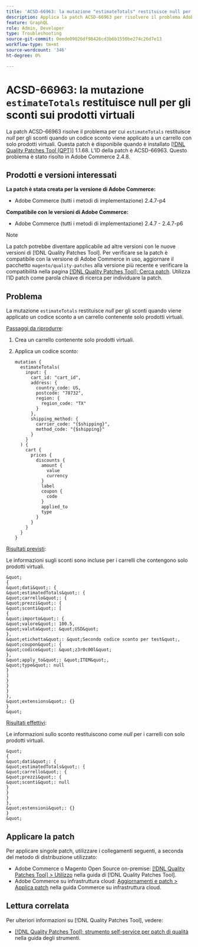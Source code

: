 ```yaml
---
title: 'ACSD-66963: la mutazione "estimateTotals" restituisce null per gli sconti sui prodotti virtuali'
description: Applica la patch ACSD-66963 per risolvere il problema Adobe Commerce per cui "estimateTotals" restituisce *null* per gli sconti quando un codice sconto viene applicato a un carrello con solo prodotti virtuali.
feature: GraphQL
role: Admin, Developer
type: Troubleshooting
source-git-commit: 0eede09026df98426cd3b6b1550be274c26d7e13
workflow-type: tm+mt
source-wordcount: '346'
ht-degree: 0%

---
```



# ACSD-66963: la mutazione `estimateTotals` restituisce null per gli sconti sui prodotti virtuali

La patch ACSD-66963 risolve il problema per cui `estimateTotals` restituisce *null* per gli sconti quando un codice sconto viene applicato a un carrello con solo prodotti virtuali. Questa patch è disponibile quando è installato [[!DNL Quality Patches Tool (QPT)]](/help/tools/quality-patches-tool/quality-patches-tool-to-self-serve-quality-patches.md) 1.1.68. L’ID della patch è ACSD-66963. Questo problema è stato risolto in Adobe Commerce 2.4.8.

## Prodotti e versioni interessati

**La patch è stata creata per la versione di Adobe Commerce:**

* Adobe Commerce (tutti i metodi di implementazione) 2.4.7-p4

**Compatibile con le versioni di Adobe Commerce:**

* Adobe Commerce (tutti i metodi di implementazione) 2.4.7 - 2.4.7-p6

>[!NOTE]
>
>La patch potrebbe diventare applicabile ad altre versioni con le nuove versioni di [!DNL Quality Patches Tool]. Per verificare se la patch è compatibile con la versione di Adobe Commerce in uso, aggiornare il pacchetto `magento/quality-patches` alla versione più recente e verificare la compatibilità nella pagina [[!DNL Quality Patches Tool]: Cerca patch](https://experienceleague.adobe.com/tools/commerce-quality-patches/index.html). Utilizza l’ID patch come parola chiave di ricerca per individuare la patch.

## Problema

La mutazione `estimateTotals` restituisce *null* per gli sconti quando viene applicato un codice sconto a un carrello contenente solo prodotti virtuali.

<u>Passaggi da riprodurre</u>:

1. Crea un carrello contenente solo prodotti virtuali.
1. Applica un codice sconto:

   ```
   mutation {
     estimateTotals(
       input: {
         cart_id: "cart_id",
         address: {
           country_code: US,
           postcode: "78732",
           region: {
             region_code: "TX"
           }
         },
         shipping_method: {
           carrier_code: "{$shipping}",
           method_code: "{$shipping}"
         }
       }
     ) {
       cart {
         prices {
           discounts {
             amount {
               value
               currency
             }
             label
             coupon {
               code
             }
             applied_to
             type
           }
         }
       }
     }
   }
   ```

<u>Risultati previsti</u>:

Le informazioni sugli sconti sono incluse per i carrelli che contengono solo prodotti virtuali.

    &quot;
    {
    &quot;dati&quot;: {
    &quot;estimatedTotals&quot;: {
    &quot;carrello&quot;: {
    &quot;prezzi&quot;: {
    &quot;sconti&quot;: [
    {
    &quot;importo&quot;: {
    &quot;valore&quot;: 100.5,
    &quot;valuta&quot;: &quot;USD&quot;
    },
    &quot;etichetta&quot;: &quot;Secondo codice sconto per test&quot;,
    &quot;coupon&quot;: {
    &quot;codice&quot;: &quot;z3r0c00l&quot;
    },
    &quot;apply_to&quot;: &quot;ITEM&quot;,
    &quot;type&quot;: null
    }
    ]
    }
    }
    }
    },
    &quot;extensions&quot;: {}
    }
    &quot;

<u>Risultati effettivi</u>:

Le informazioni sullo sconto restituiscono come *null* per i carrelli con solo prodotti virtuali.

    &quot;
    {
    &quot;dati&quot;: {
    &quot;estimatedTotals&quot;: {
    &quot;carrello&quot;: {
    &quot;prezzi&quot;: {
    &quot;sconti&quot;: null
    }
    }
    }
    },
    &quot;estensioni&quot;: {}
    }
    &quot;

## Applicare la patch

Per applicare singole patch, utilizzare i collegamenti seguenti, a seconda del metodo di distribuzione utilizzato:

* Adobe Commerce o Magento Open Source on-premise: [[!DNL Quality Patches Tool] > Utilizzo](/help/tools/quality-patches-tool/usage.md) nella guida di [!DNL Quality Patches Tool].
* Adobe Commerce su infrastruttura cloud: [Aggiornamenti e patch > Applica patch](https://experienceleague.adobe.com/docs/commerce-cloud-service/user-guide/develop/upgrade/apply-patches.html) nella guida Commerce su infrastruttura cloud.

## Lettura correlata

Per ulteriori informazioni su [!DNL Quality Patches Tool], vedere:

* [[!DNL Quality Patches Tool]: strumento self-service per patch di qualità](/help/tools/quality-patches-tool/quality-patches-tool-to-self-serve-quality-patches.md) nella guida degli strumenti.
